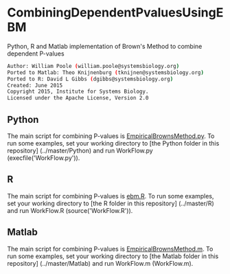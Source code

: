 # CombiningDependentPvaluesUsingEBM
Python, R and Matlab implementation of Brown's Method to combine dependent P-values

```bash
Author: William Poole (william.poole@systemsbiology.org)
Ported to Matlab: Theo Knijnenburg (tknijnen@systemsbiology.org)
Ported to R: David L Gibbs (dgibbs@systemsbiology.org)
Created: June 2015
Copyright 2015, Institute for Systems Biology.
Licensed under the Apache License, Version 2.0
```

Python 
-------------
The main script for combining P-values is [EmpiricalBrownsMethod.py](../master/Python/EmpiricalBrownsMethod.py). To run some examples, set your working directory to [the Python folder in this repository] (../master/Python) and run WorkFlow.py (execfile('WorkFlow.py')). 

R 
-------------
The main script for combining P-values is [ebm.R](../master/R/EmpericalBrownsMethod/R/ebm.R). To run some examples, set your working directory to [the R folder in this repository] (../master/R) and run WorkFlow.R (source('WorkFlow.R')).

Matlab 
-------------
The main script for combining P-values is [EmpiricalBrownsMethod.m](../master/Matlab/EmpiricalBrownsMethod.m). To run some examples, set your working directory to [the Matlab folder in this repository] (../master/Matlab) and run WorkFlow.m (WorkFlow.m).

